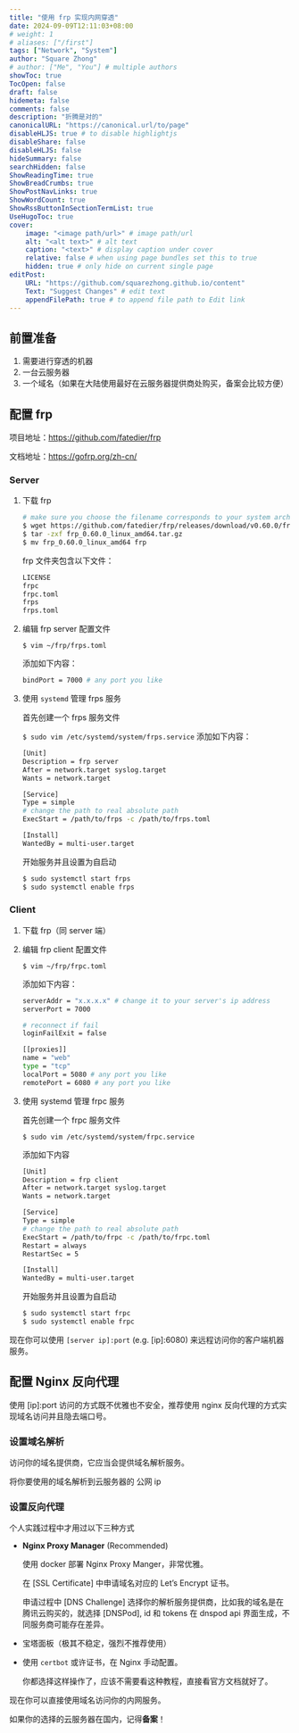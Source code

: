 ```yaml
---
title: "使用 frp 实现内网穿透"
date: 2024-09-09T12:11:03+08:00
# weight: 1
# aliases: ["/first"]
tags: ["Network", "System"]
author: "Square Zhong"
# author: ["Me", "You"] # multiple authors
showToc: true
TocOpen: false
draft: false
hidemeta: false
comments: false
description: "折腾是对的"
canonicalURL: "https://canonical.url/to/page"
disableHLJS: true # to disable highlightjs
disableShare: false
disableHLJS: false
hideSummary: false
searchHidden: false
ShowReadingTime: true
ShowBreadCrumbs: true
ShowPostNavLinks: true
ShowWordCount: true
ShowRssButtonInSectionTermList: true
UseHugoToc: true
cover:
    image: "<image path/url>" # image path/url
    alt: "<alt text>" # alt text
    caption: "<text>" # display caption under cover
    relative: false # when using page bundles set this to true
    hidden: true # only hide on current single page
editPost:
    URL: "https://github.com/squarezhong.github.io/content"
    Text: "Suggest Changes" # edit text
    appendFilePath: true # to append file path to Edit link
---
```


## 前置准备

1. 需要进行穿透的机器
2. 一台云服务器
3. 一个域名（如果在大陆使用最好在云服务器提供商处购买，备案会比较方便）

## 配置 frp

项目地址：https://github.com/fatedier/frp

文档地址：https://gofrp.org/zh-cn/

### Server

1. 下载 frp

    ```bash
    # make sure you choose the filename corresponds to your system architecture
    $ wget https://github.com/fatedier/frp/releases/download/v0.60.0/frp_0.60.0_linux_amd64.tar.gz
    $ tar -zxf frp_0.60.0_linux_amd64.tar.gz
    $ mv frp_0.60.0_linux_amd64 frp
    ```

    frp 文件夹包含以下文件：

    ```bash
    LICENSE   
    frpc      
    frpc.toml 
    frps      
    frps.toml
    ```

2. 编辑 frp server 配置文件

    `$ vim ~/frp/frps.toml`

    添加如下内容：

    ```bash
    bindPort = 7000 # any port you like
    ```

3. 使用 `systemd` 管理 frps 服务

    首先创建一个 frps 服务文件

    `$ sudo vim /etc/systemd/system/frps.service`
    添加如下内容：

    ```bash
    [Unit]
    Description = frp server
    After = network.target syslog.target
    Wants = network.target

    [Service]
    Type = simple
    # change the path to real absolute path
    ExecStart = /path/to/frps -c /path/to/frps.toml

    [Install]
    WantedBy = multi-user.target
    ```

    开始服务并且设置为自启动

    ```bash
    $ sudo systemctl start frps
    $ sudo systemctl enable frps
    ```

### Client

1. 下载 frp（同 server 端）

2. 编辑 frp client 配置文件

    `$ vim ~/frp/frpc.toml`

    添加如下内容：

    ```bash
    serverAddr = "x.x.x.x" # change it to your server's ip address
    serverPort = 7000

    # reconnect if fail
    loginFailExit = false

    [[proxies]]
    name = "web"
    type = "tcp"
    localPort = 5080 # any port you like
    remotePort = 6080 # any port you like
    ```

3. 使用 systemd 管理 frpc 服务

    首先创建一个 frpc 服务文件

    `$ sudo vim /etc/systemd/system/frpc.service`

    添加如下内容

    ```bash
    [Unit]
    Description = frp client
    After = network.target syslog.target
    Wants = network.target

    [Service]
    Type = simple
    # change the path to real absolute path
    ExecStart = /path/to/frpc -c /path/to/frpc.toml
    Restart = always
    RestartSec = 5

    [Install]
    WantedBy = multi-user.target
    ```

    开始服务并且设置为自启动

    ```bash
    $ sudo systemctl start frpc
    $ sudo systemctl enable frpc
    ```

现在你可以使用 `[server ip]:port` (e.g. [ip]:6080) 来远程访问你的客户端机器服务。

## 配置 Nginx 反向代理

使用 [ip]:port 访问的方式既不优雅也不安全，推荐使用 nginx 反向代理的方式实现域名访问并且隐去端口号。

### 设置域名解析

访问你的域名提供商，它应当会提供域名解析服务。

将你要使用的域名解析到云服务器的 公网 ip

### 设置反向代理

个人实践过程中才用过以下三种方式

- **Nginx Proxy Manager** (Recommended)
    
    使用 docker 部署 Nginx Proxy Manger，非常优雅。
    
    在 [SSL Certificate] 中申请域名对应的 Let’s Encrypt 证书。
    
    申请过程中 [DNS Challenge] 选择你的解析服务提供商，比如我的域名是在腾讯云购买的，就选择 [DNSPod], id 和 tokens 在 dnspod api 界面生成，不同服务商可能存在差异。
    
- 宝塔面板（极其不稳定，强烈不推荐使用）
    
- 使用 `certbot` 或许证书，在 Nginx 手动配置。
    
    你都选择这样操作了，应该不需要看这种教程，直接看官方文档就好了。
    

现在你可以直接使用域名访问你的内网服务。

如果你的选择的云服务器在国内，记得**备案**！